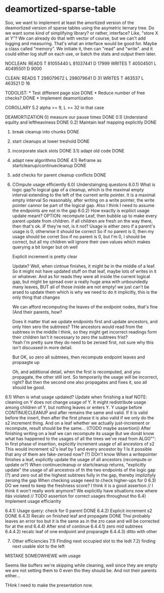 # deamortized-sparse-table

Soo, we want to implement at least the amortized version of the deamortized version of sparse tables using the asymetric ternary tree.
Do we want some kind of simplifying library? or rather, interface?
Like, "store X at Y"? 
We can already do that with vector of course, but we can't add logging and measuring. That's what an interface would be good for. 
Maybe a class called "memory".
We initiate it, then can "read" and "write". 
and it could either log stuff on each use, or batch the stats and output them later.

NOCLEAN:
	READS 	T 81055440	L 81037441	D 17999	WRITES 	T 40504501	L 40495501	D 9000

CLEAN:
	READS 	T 298079672	L 298079641	D 31	WRITES 	T 463537	L 463521	D 16

TODOLIST:
	 * Test different page size DONE
	 * Reduce number of free checks? DONE
	 * Implement deamortization 

COROLLARY 5.2
alpha >= 9, L >= 32 in that case

DEAMORTIZATION
 0) measure our pause times DONE
 0.1) Understand equlity and leftheaviness DONE
 0.2) Maintain leaf mapping explicitly DONE
 1) break cleanup into chunks DONE
 2) start cleanups at lower treshold DONE
 3) incorporate slack slots DONE
 3.1) adapt old code DONE
 4) adapt new algorithms DONE
 4.1) Reframe as startcleanup/continuecleanup DONE
 5) add checks for parent cleanup conflicts DONE

 6) COmpute usage efficiently
 6.0) Understainging questons
 6.0.1) What is logic gap?o
 	logical gap of a cleanup, which is the maximal empty interval extending to the left of the current write pointer.
	It is a maximal empty interval
	So reasonably, after writing on a write pointer, the write pointer cannor be part of the logical gap.
	Also I think I need to assume the endpoints are not in the gap
 6.0.2) How exactly is ecpliict usage update meant?
 	OPTION: recompute Leaf, then bubble up to make every parent update from children.
		if all children are fresh on the way there, then that's ok.
		iF they're not, is it not?
	Usage is either zero if a parent's usage is 0, otherwise it should be correct
	So if no parent is 0, then my usage should be corret
	Soo if no parent is 0, but I'm 0, I should be correct, but all my children will ignore their own values
	which makes querying a bit longer but oh well

	Explicit increment is pretty clear

	Update?
	Well, when cintnue finishes, it might be in the middle of a leaf. 
	So it might not have updated stuff on that leaf, maybe lots of writes in it or whatever. 
	And as for reads they were all inside the current logical gap, but might be spread over a really
	huge area with unboundedly many leaves,
	BUT all of those inside are not empty!
	we just can't be arsed to update them which is why we need to do it implicitly,
	this is the only thing that changes

	We can afford recomputing the leaves of the endpoint nodes, that's fine (And their parents, how?

	Does it matter that we update endpoints first and update ancestors, and only hten sero the subtrees?
	THe ancestors would read from the subtrees in the middle I think, so they might get incorrect readings form their children
	Isn't it necessary to zero the subtrees frist?	
	Yeah I'm pretty sure they do need to be zeroed first, not sure why this isn't discussed in more detail. 

	But OK, so zero all subtrees, then recompute endpoint leaves and propaagte up

	Oh, and additional detail, when the first is recomputed, and you propagate, the other still isnt.
	So temporarily the usage will be incorrect, right? 
	But then the second one also propagates and fixes it, soo all should be good. 


 6.1) When is what usage updated?
 	Update when finishing a leaf
	NOTE: 
		cleaning on Y does not change usage of Y. 
		It might redistribute usage among children of Y, but nothing leaves or enters Y. 
		Y usage before CONTINUECLEANUP and after remains the same and valid. 
		If it is valid before the insert, 
		then after the first phase it is also valid if we only do the s2 increment thing. 
		And on a leaf whether we actually just-increment or recompute, result should be the same... ((TODO maybe assertion))
		After finishing writing on a leaf we can recompute its usage
		But we donät know what has happened to the usages of all the trees we've read from
	ALGO"":
		In first phase of insertion, explicitly increment usage of all ancestors of s2
			This would increment s2's leaf by 1
			and every ancestor by 1
			Is it possible that any of them are fake-zeroed now? (?) DOn't know
		When a writepointer finishes a leaf, explicitly update the usage of all ancestors (recompute or update or?)
		When continuecleanup or startcleanup returns, "explicitly update" the usage of all ancestros of th
			the two endpoints
			of the logic gap (?)
			and zero out all the highest subtrees fully in the gap, thereby implizityly zeroing the gap
		When checking usage need to check higher-ups for 0
 6.3) DO we need to keep the freshness score? I think it is a good assertion
 	// I think it won't really work anymore? We explicitly have situations now where itäs violated
	// TODO assertion for correct usages throughout tho
 6.4) Implement usage efficianlty

 6.4.1) Usage query: check for 0 parent DONE
 6.4.2) Explicit increment s2  DONE
 6.4.3) Recalc on finished leaf and propagate  DONE
	Thsi probably leaves an error too but it is the same as in the zro case and will be corrected for at the end
 6.4.4) After end of continue
 6.4.4.1) zero mid subtrees 
 6.4.4.2) recalc leaf of one endpoint and proparagte
 6.4.4.3) ditto with other






 7) Other efficiencies
 7.1) FInding next occupied slot to the ledt
 7.2) finding next usable slot to the left


MISTAKE SOMEOWHEWE with usage

Seems like buffers we're skipping while cleaning, well since they are empty we are not setting them to 0 even tho they should be.
And not their parents either...

THink I need to make the presentation now.
